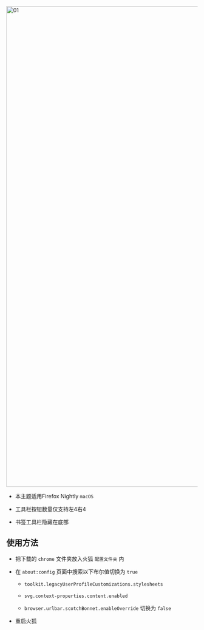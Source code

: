 <picture>
<source media="(prefers-color-scheme: light)" srcset="https://github.com/user-attachments/assets/eccced7c-e4bf-4152-a745-a462db2ccc25">
<source media="(prefers-color-scheme: dark)" srcset="https://github.com/user-attachments/assets/a7319bc9-040c-4ebc-8cf3-d6700c90dedd">
<img width="1267" alt="01">
</picture>

- 本主题适用Firefox Nightly `macOS`

- 工具栏按钮数量仅支持左4右4

- 书签工具栏隐藏在底部

## 使用方法

- 把下载的 `chrome` 文件夹放入火狐 `配置文件夹` 内

- 在 `about:config` 页面中搜索以下布尔值切换为 `true`

  - `toolkit.legacyUserProfileCustomizations.stylesheets`

  - `svg.context-properties.content.enabled`
 
  - `browser.urlbar.scotchBonnet.enableOverride` 切换为 `false`

- 重启火狐

